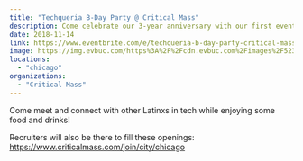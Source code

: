 ```yaml
---
title: "Techqueria B-Day Party @ Critical Mass"
description: Come celebrate our 3-year anniversary with our first event in Chicago at Critical Mass' Millennium Park office!
date: 2018-11-14
link: https://www.eventbrite.com/e/techqueria-b-day-party-critical-mass-tickets-52233391480#
image: https://img.evbuc.com/https%3A%2F%2Fcdn.evbuc.com%2Fimages%2F52307403%2F15369463375%2F1%2Foriginal.jpg?w=800&auto=compress&rect=19%2C17%2C1602%2C801&s=27783b05bcf49fc493873853764d624d
locations:
  - "chicago"
organizations:
  - "Critical Mass"
---
```


Come meet and connect with other Latinxs in tech while enjoying some food and drinks!

Recruiters will also be there to fill these openings: https://www.criticalmass.com/join/city/chicago
